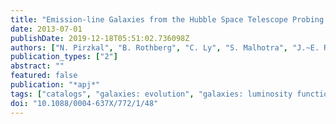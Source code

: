 ```yaml
---
title: "Emission-line Galaxies from the Hubble Space Telescope Probing Evolution and Reionization Spectroscopically (PEARS) Grism Survey. II. The Complete Sample"
date: 2013-07-01
publishDate: 2019-12-18T05:51:02.736098Z
authors: ["N. Pirzkal", "B. Rothberg", "C. Ly", "S. Malhotra", "J.~E. Rhoads", "N.~A. Grogin", "T. Dahlen", "K.~G. Noeske", "G.~R. Meurer", "J.~R. Walsh", "N.~P. Hathi", "S.~H. Cohen", "A. Bellini", "B.~W. Holwerda", "A.~N. Straughn", "M. Mechtley", "R.~A. Windhorst"]
publication_types: ["2"]
abstract: ""
featured: false
publication: "*apj*"
tags: ["catalogs", "galaxies: evolution", "galaxies: luminosity function", "mass function", "line: identification"]
doi: "10.1088/0004-637X/772/1/48"
---
```


